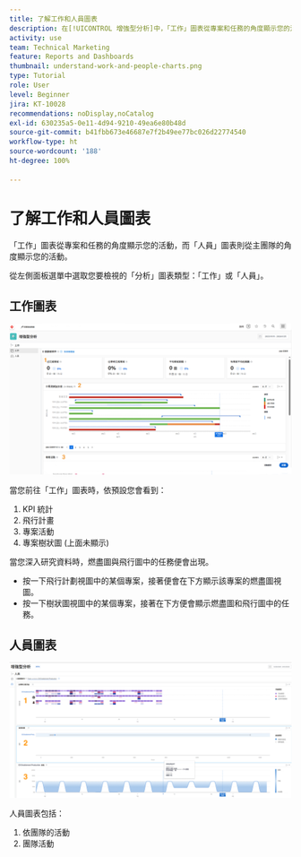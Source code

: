 ```yaml
---
title: 了解工作和人員圖表
description: 在[!UICONTROL 增強型分析]中，「工作」圖表從專案和任務的角度顯示您的活動，而「人員」圖表則從主團隊的角度顯示您的活動。
activity: use
team: Technical Marketing
feature: Reports and Dashboards
thumbnail: understand-work-and-people-charts.png
type: Tutorial
role: User
level: Beginner
jira: KT-10028
recommendations: noDisplay,noCatalog
exl-id: 630235a5-0e11-4d94-9210-49ea6e80b48d
source-git-commit: b41fbb673e46687e7f2b49ee77bc026d22774540
workflow-type: ht
source-wordcount: '188'
ht-degree: 100%

---
```


# 了解工作和人員圖表

「工作」圖表從專案和任務的角度顯示您的活動，而「人員」圖表則從主團隊的角度顯示您的活動。

從左側面板選單中選取您要檢視的「分析」圖表類型：「工作」或「人員」。

## 工作圖表

![影像顯示尋找[!UICONTROL 分析]功能，其位於 [!DNL Workfront Classic]](assets/section-1-1.png)

當您前往「工作」圖表時，依預設您會看到：

1. KPI 統計
1. 飛行計畫
1. 專案活動
1. 專案樹狀圖 (上面未顯示)

當您深入研究資料時，燃盡圖與飛行圖中的任務便會出現。

* 按一下飛行計劃視圖中的某個專案，接著便會在下方顯示該專案的燃盡圖視圖。
* 按一下樹狀圖視圖中的某個專案，接著在下方便會顯示燃盡圖和飛行圖中的任務。

## 人員圖表

![影像顯示尋找[!UICONTROL 分析]功能，其位於 [!DNL Workfront Classic]](assets/section-1-2.png)

人員圖表包括：

1. 依團隊的活動
1. 團隊活動
